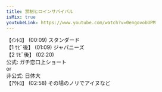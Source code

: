 ```yaml
---
title: 禁制ヒロインサバイバル
isMix: true
youtubeLink: https://www.youtube.com/watch?v=0engovobUPM
---
```


【ｲﾝﾄﾛ】 <t s=9>(00:09)</t> スタンダード<br />
【1 ｻﾋﾞ後】 <t s=69>(01:09)</t> ジャパニーズ<br />
【2 ｻﾋﾞ後】 <t s=140>(02:20)</t> <br />
公式: ガチ恋口上ショート<br />
or<br />
非公式: 日体大<br />
【ｱｳﾄﾛ】 <t s=178>(02:58)</t> その場のノリでアイヌなど<br />
